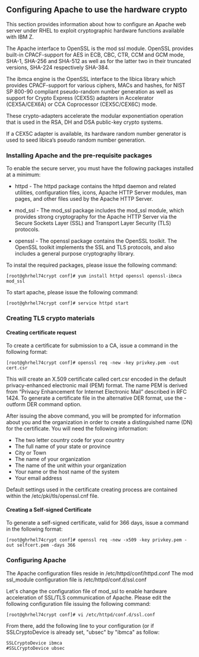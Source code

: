 ## Configuring Apache to use the hardware crypto
This section provides information about how to configure an Apache web server under RHEL to exploit cryptographic hardware functions available with IBM Z.

The Apache interface to OpenSSL is the mod ssl module. OpenSSL provides built-in CPACF-support for AES in ECB, CBC, CTR, CCM and GCM mode, SHA-1, SHA-256 and SHA-512 as well as for the latter two in their truncated versions, SHA-224 respectively SHA-384. 

The ibmca engine is the OpenSSL interface to the libica library which provides CPACF-support for various ciphers, MACs and hashes, for NIST SP 800-90 compliant pseudo-random number generation as well as support for Crypto Express (CEX5S) adapters in Accelerator (CEX5A/CEX6A) or CCA Coprocessor (CEX5C/CEX6C) mode. 

These crypto-adapters accelerate the modular exponentiation operation that is used in the RSA, DH and DSA public-key crypto systems.

If a CEX5C adapter is available, its hardware random number generator is used to seed libica’s pseudo random number generation.

### Installing Apache and the pre-requisite packages
To enable the secure server, you must have the following packages installed at a minimum:

* httpd - The httpd package contains the httpd daemon and related utilities, configuration files, icons, Apache HTTP Server modules, man pages, and other files used by the Apache HTTP Server.

* mod_ssl - The mod_ssl package includes the mod_ssl module, which provides strong cryptography for the Apache HTTP Server via the Secure Sockets Layer (SSL) and Transport Layer Security (TLS) protocols.

* openssl - The openssl package contains the OpenSSL toolkit. The OpenSSL toolkit implements the SSL and TLS protocols, and also includes a general purpose cryptography library.

To instal the required packages, please issue the following command:
```
[root@ghrhel74crypt conf]# yum install httpd openssl openssl-ibmca mod_ssl
```
To start apache, please issue the following command:
```
[root@ghrhel74crypt conf]# service httpd start
```
### Creating TLS crypto materials
#### Creating certificate request
To create a certificate for submission to a CA, issue a command in the following format:
```
[root@ghrhel74crypt conf]# openssl req -new -key privkey.pem -out cert.csr
```
This will create an X.509 certificate called cert.csr encoded in the default privacy-enhanced electronic mail (PEM) format. The name PEM is derived from “Privacy Enhancement for Internet Electronic Mail” described in RFC 1424. To generate a certificate file in the alternative DER format, use the -outform DER command option.

After issuing the above command, you will be prompted for information about you and the organization in order to create a distinguished name (DN) for the certificate. You will need the following information:
* The two letter country code for your country
* The full name of your state or province
* City or Town
* The name of your organization
* The name of the unit within your organization
* Your name or the host name of the system
* Your email address

Default settings used in the certificate creating process are contained within the /etc/pki/tls/openssl.cnf file.

#### Creating a Self-signed Certificate
To generate a self-signed certificate, valid for 366 days, issue a command in the following format:
```
[root@ghrhel74crypt conf]# openssl req -new -x509 -key privkey.pem -out selfcert.pem -days 366
```

### Configuring Apache
The Apache configuration files reside in /etc/httpd/conf/httpd.conf
The mod ssl_module configuration file is /etc/httpd/conf.d/ssl.conf

Let's change the configuration file of mod_ssl to enable hardware acceleration of SSL/TLS communication of Apache. Please edit the following configuration file issuing the following command:
```
[root@ghrhel74crypt conf]# vi /etc/httpd/conf.d/ssl.conf
```

From there, add the following line to your configuration (or if SSLCryptoDevice is already set, "ubsec" by "ibmca" as follow:
```
SSLCryptoDevice ibmca
#SSLCryptoDevice ubsec
```
